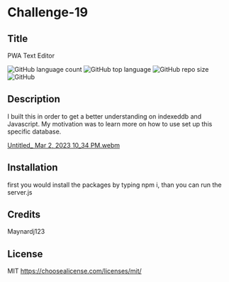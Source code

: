 # Challenge-19

  ## Title
  PWA Text Editor

![GitHub language count](https://img.shields.io/github/languages/count/Maynardj123/Challenge-19?style=flat-square)
![GitHub top language](https://img.shields.io/github/languages/top/Maynardj123/Challenge-19?color=green&style=flat-square)
![GitHub repo size](https://img.shields.io/github/repo-size/Maynardj123/Challenge-19?color=yellow&style=flat-square)
![GitHub](https://img.shields.io/github/license/Maynardj123/Challenge-19?color=orange&style=flat-square)

  ## Description
  I built this in order to get a better understanding on indexeddb and Javascript. My motivation was to learn more on how to use set up this specific database.

[Untitled_ Mar 2, 2023 10_34 PM.webm](https://user-images.githubusercontent.com/120345723/222632984-ae904673-5d76-4f55-a86a-b5ac7d119ec0.webm)

  ## Installation
  first you would install the packages by typing npm i, than you can run the server.js


  ## Credits
  Maynardj123


  ## License
  MIT
  https://choosealicense.com/licenses/mit/

